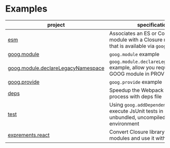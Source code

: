 # Examples

| project | specification |
| --- | --- |
| [esm](./esm/README.md) | Associates an ES or CommonJS module with a Closure module ID so that is available via `goog.require`. |
| [goog.module](./goog.module/README.md) | `goog.module` example |
| [goog.module.declareLegacyNamespace](./goog.module.declareLegacyNamespace/README.md) | `goog.module.declareLegacyNamespace` example, allow you require a leagcy GOOG module in PROVIDE module |
| [goog.provide](./goog.provide/README.md) | `goog.provide` example |
| [deps](./deps/README.md) | Speedup the Webpack building process with deps file |
| [test](./test/README.md) | Using `goog.addDependency` load and execute JsUnit tests in an unbundled, uncompiled browser environment |
| [exprements.react](./exprements.react//README.md) | Convert Closure library to ES modules and use it with `react` |
